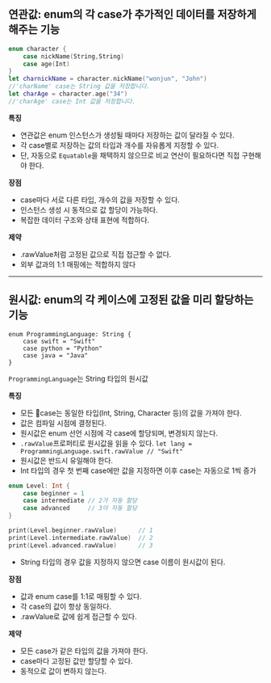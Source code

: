 ## 연관값: enum의 각 case가 추가적인 데이터를 저장하게 해주는 기능
```swift
enum character {
	case nickName(String,String)
	case age(Int)
}
let charnickName = character.nickName("wonjun", "John")
//'charName' case는 String 값을 저장합니다.
let charAge = character.age("34")
//'charAge' case는 Int 값을 저장합니다.
```

**특징**
- 연관값은 enum 인스턴스가 생성될 때마다 저장하는 값이 달라질 수 있다.
- 각 case별로 저장하는 값의 타입과 개수를 자유롭게 지정할 수 있다.
- 단, 자동으로 `Equatable`을 채택하지 않으므로 비교 연산이 필요하다면 직접 구현해야 한다.

**장점**
- case마다 서로 다른 타입, 개수의 값을 저장할 수 있다.
- 인스턴스 생성 시 동적으로 값 할당이 가능하다.
- 복잡한 데이터 구조와 상태 표현에 적합하다.

**제약**
- .rawValue처럼 고정된 값으로 직접 접근할 수 없다.
- 외부 값과의 1:1 매핑에는 적합하지 않다


----
## 원시값: enum의 각 케이스에 고정된 값을 미리 할당하는 기능

```swfit
enum ProgrammingLanguage: String {
    case swift = "Swift"
    case python = "Python"
    case java = "Java"
}
```
`ProgrammingLanguage`는 String 타입의 원시값

**특징**
- 모든 case는 동일한 타입(Int, String, Character 등)의 값을 가져야 한다.
- 값은 컴파일 시점에 결정된다.
- 원시값은 enum 선언 시점에 각 case에 할당되며, 변경되지 않는다.
- `.rawValue`프로퍼티로 원시값을 읽을 수 있다.
	`let lang = ProgrammingLanguage.swift.rawValue // "Swift"`
- 원시값은 반드시 유일해야 한다.
- Int 타입의 경우 첫 번째 case에만 값을 지정하면 이후 case는 자동으로 1씩 증가
```swift
enum Level: Int {
    case beginner = 1
    case intermediate // 2가 자동 할당
    case advanced     // 3이 자동 할당
}

print(Level.beginner.rawValue)      // 1
print(Level.intermediate.rawValue)  // 2
print(Level.advanced.rawValue)      // 3
```
- String 타입의 경우 값을 지정하지 않으면 case 이름이 원시값이 된다.

**장점**
- 값과 enum case를 1:1로 매핑할 수 있다.
- 각 case의 값이 항상 동일하다.
- .rawValue로 값에 쉽게 접근할 수 있다.

**제약**
- 모든 case가 같은 타입의 값을 가져야 한다.
- case마다 고정된 값만 할당할 수 있다.
- 동적으로 값이 변하지 않는다.

